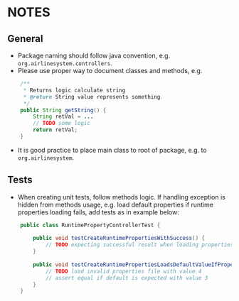 # NOTES

## General

- Package naming should follow java convention, e.g. `org.airlinesystem.controllers`.
- Please use proper way to document classes and methods, e.g. 

```java
	/**
	 * Returns logic calculate string
	 * @return String value represents something.
	 */
	public String getString() {
		String retVal = ...
		// TODO some logic
		return retVal;
	}
```
- It is good practice to place main class to root of package, e.g.  to `org.airlinesystem`.

## Tests

- When creating unit tests, follow methods logic. If handling exception is hidden from methods usage, 
e.g. load default properties if runtime properties loading fails, add tests as in example below:


```java
	public class RuntimePropertyControllerTest {
		
		public void testCreateRuntimePropertiesWithSuccess() {
			// TODO expecting successful result when loading properties in runtime
		}
		
		public void testCreateRuntimePropertiesLoadsDefaultValueIfPropertiesIsNotValid() {
			// TODO load invalid properties file with value 4
			// assert equal if default is expected with value 3
		}
	}
```